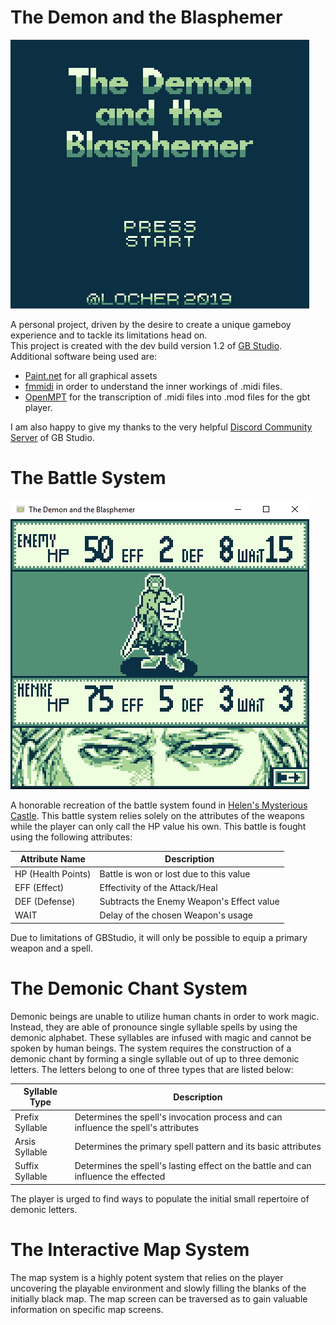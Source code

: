 # The Demon and the Blasphemer
![Titlescreen](git_Title.jpg)

A personal project, driven by the desire to create a unique gameboy experience and to tackle its limitations head on.<br>
This project is created with the dev build version 1.2 of [GB Studio](https://www.gbstudio.dev/).<br>
Additional software being used are: 
- [Paint.net](https://www.getpaint.net/) for all graphical assets
- [fmmidi](http://unhaut.x10host.com/fmmidi/) in order to understand the inner workings of .midi files.
- [OpenMPT](https://openmpt.org/) for the transcription of .midi files into .mod files for the gbt player.

I am also happy to give my thanks to the very helpful [Discord Community Server](https://discord.gg/bxerKnc) of GB Studio.



# The Battle System
![Battlesystem](git_Battle.jpg)

A honorable recreation of the battle system found in [Helen's Mysterious Castle](https://store.steampowered.com/app/418190/Helens_Mysterious_Castle/). This battle system relies solely on the attributes of the weapons while the player can only call the HP value his own. This battle is fought using the following attributes:

| Attribute Name     | Description                       |
| ------------------ | --------------------------------- |
| HP (Health Points) | Battle is won or lost due to this value |
| EFF (Effect)       | Effectivity of the Attack/Heal    |
| DEF (Defense)      | Subtracts the Enemy Weapon's Effect value |
| WAIT               | Delay of the chosen Weapon's usage|

Due to limitations of GBStudio, it will only be possible to equip a primary weapon and a spell.

# The Demonic Chant System

Demonic beings are unable to utilize human chants in order to work magic. Instead, they are able of pronounce single syllable spells by using the demonic alphabet. These syllables are infused with magic and cannot be spoken by human beings. The system requires the construction of a demonic chant by forming a single syllable out of up to three demonic letters. The letters belong to one of three types that are listed below:

| Syllable Type     | Description                       |
| ------------------ | --------------------------------- |
| Prefix Syllable | Determines the spell's invocation process and can influence the spell's attributes |
| Arsis Syllable      | Determines the primary spell pattern and its basic attributes    |
| Suffix Syllable     | Determines the spell's lasting effect on the battle and can influence the effected |

The player is urged to find ways to populate the initial small repertoire of demonic letters.

# The Interactive Map System

The map system is a highly potent system that relies on the player uncovering the playable environment and slowly filling the blanks of the initially black map. The map screen can be traversed as to gain valuable information on specific map screens.
